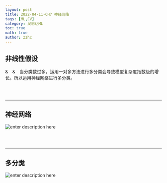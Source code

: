 ```yaml
---
layout: post
title: 2022-04-11-CH7 神经网络
tags: [ML,CV]
category: 吴恩达ML
toc: true
math: true
author: zzhc
---
```



## 非线性假设

&&emsp;&&emsp;当分类数过多，运用一对多方法进行多分类会导致模型复杂度指数级的增长。所以运用神经网络进行多分类。





<br>
<br>

***


## 神经网络

![enter description here](http://img.zzhc321.xyz/blog/1649766950189.png)


<br>
<br>

***


## 多分类




![enter description here](http://img.zzhc321.xyz/blog/1649768166035.png)



